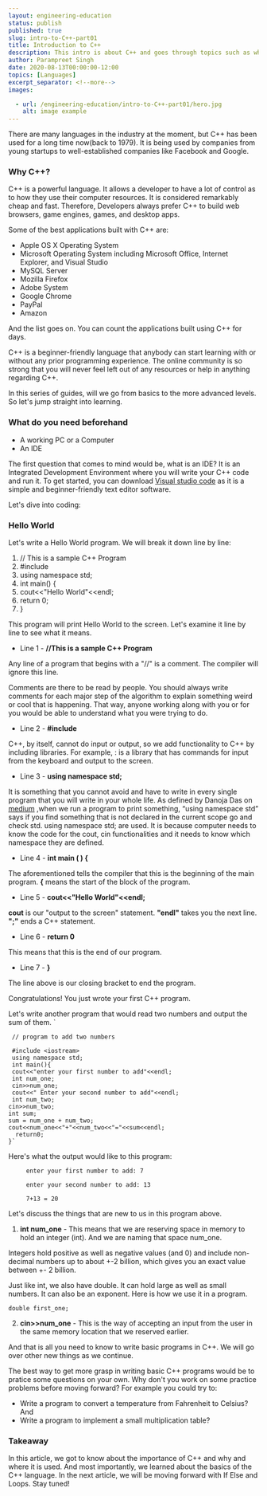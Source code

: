 ```yaml
---
layout: engineering-education
status: publish
published: true
slug: intro-to-C++-part01
title: Introduction to C++
description: This intro is about C++ and goes through topics such as why C++?, who uses C++in the industry, basic implementation.
author: Parampreet Singh
date: 2020-08-13T00:00:00-12:00
topics: [Languages]
excerpt_separator: <!--more-->
images:

  - url: /engineering-education/intro-to-C++-part01/hero.jpg
    alt: image example
---
```

There are many languages in the industry at the moment, but C++ has been used for a long time now(back to 1979). It is being used by companies from young startups to well-established companies like Facebook and Google.
<!--more-->
### Why C++?
C++ is a powerful language. It allows a developer to have a lot of control as to how they use their computer resources. It is considered remarkably cheap and fast. Therefore, Developers always prefer C++ to build web browsers, game engines, games, and desktop apps.

Some of the best applications built with C++ are:

- Apple OS X Operating System
- Microsoft Operating System including Microsoft Office, Internet Explorer, and Visual Studio
- MySQL Server
- Mozilla Firefox
- Adobe System
- Google Chrome
- PayPal
- Amazon

And the list goes on. You can count the applications built using C++ for days.

C++ is a beginner-friendly language that anybody can start learning with or without any prior programming experience. The online community is so strong that you will never feel left out of any resources or help in anything regarding C++.

In this series of guides, will we go from basics to the more advanced levels.
So let's jump straight into learning.

### What do you need beforehand
- A working PC or a Computer
- An IDE

The first question that comes to mind would be, what is an IDE? It is an Integrated Development Environment where you will write your C++ code and run it.
To get started, you can download [Visual studio code](https://code.visualstudio.com/) as it is a simple and beginner-friendly text editor software.

Let's dive into coding:

### Hello World
Let's write a Hello World program. We will break it down line by line:

1. // This is a sample C++ Program
2. #include<iostream>
3. using namespace std;
4. int main() {
5. cout<<"Hello World"<<endl;
6. return 0;
7. }


This program will print Hello World to the screen. Let's examine it line by line to see what it means.

- Line 1 - **//This is a sample C++ Program**

Any line of a program that begins with a "//" is a comment. The compiler will ignore this line.

Comments are there to be read by people. You should always write comments for each major step of the algorithm to explain something weird or cool that is happening. That way, anyone working along with you or for you would be able to understand what you were trying to do.

- Line 2 - **#include<iostream>**

C++, by itself, cannot do input or output, so we add functionality to C++ by including libraries. For example, :<iostream> is a library that has commands for input from the keyboard and output to the screen.

- Line 3 - **using namespace std;**

It is something that you cannot avoid and have to write in every single program that you will write in your whole life. As defined by Danoja Das on [medium](https://medium.com/breaktheloop/why-using-namespace-std-is-used-after-including-iostream-dc5ae45db652) ,when we run a program to print something, “using namespace std” says if you find something that is not declared in the current scope go and check std. using namespace std; are used. It is because computer needs to know the code for the cout, cin functionalities and it needs to know which namespace they are defined.

- Line 4 - **int main ( ) {**

The aforementioned tells the compiler that this is the beginning of the main program. **{** means the start of the block of the program.

- Line 5 - **cout<<"Hello World"<<endl;**

**cout** is our "output to the screen" statement. **"endl"** takes you the next line. **";"** ends a C++ statement.

- Line 6 - **return 0**

This means that this is the end of our program.

- Line 7 - **}**

The line above is our closing bracket to end the program.

Congratulations! You just wrote your first C++ program.

Let's write another program that would read two numbers and output the sum of them.
`  
     
     // program to add two numbers

     #include <iostream>
     using namespace std;
     int main(){
     cout<<"enter your first number to add"<<endl;
     int num_one;
     cin>>num_one;
     cout<<" Enter your second number to add"<<endl;
     int num_two;
    cin>>num_two;
    int sum;
    sum = num_one + num_two;
    cout<<num_one<<"+"<<num_two<<"="<<sum<<endl;
      return0;
    }`  

Here's what the output would like to this program:

         enter your first number to add: 7
         
         enter your second number to add: 13
         
         7+13 = 20
    
Let's discuss the things that are new to us in this program above.

1. **int num_one** - This means that we are reserving space in memory to hold an integer (int). And we are naming that space num_one.

Integers hold positive as well as negative values (and 0) and include non-decimal numbers up to about +-2 billion, which gives you an exact value between +- 2 billion.

Just like int, we also have double. It can hold large as well as small numbers. It can also be an exponent. Here is how we use it in a program.

`double first_one;`   

2. **cin>>num_one** - This is the way of accepting an input from the user in the same memory location that we reserved earlier.

And that is all you need to know to write basic programs in C++. We will go over other new things as we continue.

The best way to get more grasp in writing basic C++ programs would be to pratice some questions on your own. Why don't you work on some practice problems before moving forward? For example you could try to:

- Write a program to convert a temperature from Fahrenheit to Celsius?
And
- Write a program to implement a small multiplication table?

### Takeaway
In this article, we got to know about the importance of C++ and why and where it is used. And most importantly, we learned about the basics of the C++ language. In the next article, we will be moving forward with If Else and Loops. Stay tuned!
